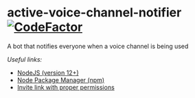 # active-voice-channel-notifier [![CodeFactor](https://www.codefactor.io/repository/github/cotearthur/active-voice-channel-notifier/badge)](https://www.codefactor.io/repository/github/cotearthur/active-voice-channel-notifier)

A bot that notifies everyone when a voice channel is being used

_Useful links:_
- [NodeJS (version 12+)](https://nodejs.org/en/)
- [Node Package Manager (npm)](https://www.npmjs.com/)
- [Invite link with proper permissions](https://discord.com/oauth2/authorize?client_id=763508895569674291&scope=bot&permissions=142352)
